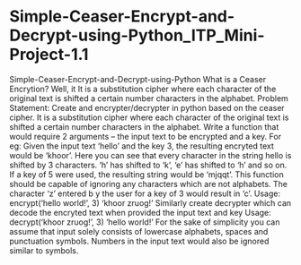 # Simple-Ceaser-Encrypt-and-Decrypt-using-Python_ITP_Mini-Project-1.1
Simple-Ceaser-Encrypt-and-Decrypt-using-Python What is a Ceaser Encrytion? Well, it It is a substitution cipher where each character of the original text is shifted a certain number characters in the alphabet.  Problem Statement: Create and encrypter/decrypter in python based on the ceaser cipher. It is a substitution cipher where each character of the original text is shifted a certain number characters in the alphabet. Write a function that would require 2 arguments – the input text to be encrypted and a key. For eg: Given the input text ‘hello’ and the key 3, the resulting encryted text would be ‘khoor’. Here you can see that every character in the string hello is shifted by 3 characters. ‘h’ has shifted to ‘k’, ‘e’ has shifted to ‘h’ and so on. If a key of 5 were used, the resulting string would be ‘mjqqt’. This function should be capable of ignoring any characters which are not alphabets. The character ‘z’ entered b y the user for a key of 3 would result in ‘c’.  Usage: encrypt(‘hello world!’, 3) ‘khoor zruog!’  Similarly create decrypter which can decode the encryted text when provided the input text and key  Usage: decrypt(‘khoor zruog!’, 3) ‘hello world!’  For the sake of simplicity you can assume that input solely consists of lowercase alphabets, spaces and punctuation symbols. Numbers in the input text would also be ignored similar to symbols.
